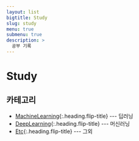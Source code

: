 ```yaml
---
layout: list
bigtitle: Study
slug: study
menu: true
submenu: true
description: >
  공부 기록
---
```


# Study

## 카테고리

* [MachineLearning]{:.heading.flip-title} --- 딥러닝
* [DeepLearning]{:.heading.flip-title} --- 머신러닝
* [Etc]{:.heading.flip-title} --- 그외

[MachineLearning]: /machinelearning/
[DeepLearning]: /deeplearning/
[Etc]: /etc/